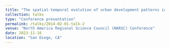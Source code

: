 ```yaml
---
title: "The spatial-temporal evolution of urban development patterns in Chinese cities: dynamics and interpretation"
collection: talks
type: "Conference presentation"
permalink: /talks/2014-02-01-talk-2
venue: "North America Regional Science Council (NARSC) Conference"
date: 2023-11-16
location: "San Diego, CA"
---
```




